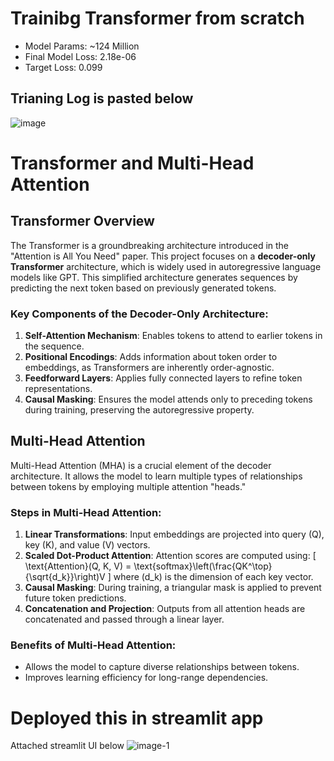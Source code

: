 # Trainibg Transformer from scratch

- Model Params: ~124 Million
- Final Model Loss: 2.18e-06
- Target Loss: 0.099

## Trianing Log is pasted below

![image](https://github.com/user-attachments/assets/2d1118fd-6a7a-4a44-9985-e0705551fe0f)


# Transformer and Multi-Head Attention

## Transformer Overview
The Transformer is a groundbreaking architecture introduced in the "Attention is All You Need" paper. This project focuses on a **decoder-only Transformer** architecture, which is widely used in autoregressive language models like GPT. This simplified architecture generates sequences by predicting the next token based on previously generated tokens.

### Key Components of the Decoder-Only Architecture:
1. **Self-Attention Mechanism**: Enables tokens to attend to earlier tokens in the sequence.
2. **Positional Encodings**: Adds information about token order to embeddings, as Transformers are inherently order-agnostic.
3. **Feedforward Layers**: Applies fully connected layers to refine token representations.
4. **Causal Masking**: Ensures the model attends only to preceding tokens during training, preserving the autoregressive property.

## Multi-Head Attention
Multi-Head Attention (MHA) is a crucial element of the decoder architecture. It allows the model to learn multiple types of relationships between tokens by employing multiple attention "heads."

### Steps in Multi-Head Attention:
1. **Linear Transformations**: Input embeddings are projected into query (Q), key (K), and value (V) vectors.
2. **Scaled Dot-Product Attention**: Attention scores are computed using:
   \[
   \text{Attention}(Q, K, V) = \text{softmax}\left(\frac{QK^\top}{\sqrt{d_k}}\right)V
   \]
   where \(d_k\) is the dimension of each key vector.
3. **Causal Masking**: During training, a triangular mask is applied to prevent future token predictions.
4. **Concatenation and Projection**: Outputs from all attention heads are concatenated and passed through a linear layer.

### Benefits of Multi-Head Attention:
- Allows the model to capture diverse relationships between tokens.
- Improves learning efficiency for long-range dependencies.

# Deployed this in streamlit app

Attached streamlit UI below
![image-1](https://github.com/user-attachments/assets/e884f4a1-1f84-4261-bc94-45b21b51e1a0)

